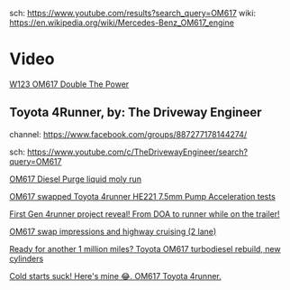 sch: https://www.youtube.com/results?search_query=OM617
wiki: https://en.wikipedia.org/wiki/Mercedes-Benz_OM617_engine

# Video
[W123 OM617 Double The Power](https://youtu.be/tfvzwWP0WXE)

## Toyota 4Runner, by: The Driveway Engineer
channel: https://www.facebook.com/groups/887277178144274/

sch: https://www.youtube.com/c/TheDrivewayEngineer/search?query=OM617

[OM617 Diesel Purge liquid moly run](https://youtu.be/DMb0urJ6XSQ)

[OM617 swapped Toyota 4runner HE221 7.5mm Pump Acceleration tests](https://youtu.be/XedW8G9hDrk)

[First Gen 4runner project reveal! From DOA to runner while on the trailer!](https://youtu.be/YB5YmP8C8lk)

[OM617 swap impressions and highway cruising (2 lane)](https://youtu.be/g89t5XhRdpI)

[Ready for another 1 million miles? Toyota OM617 turbodiesel rebuild, new cylinders](https://youtu.be/E9Ts6Z6VqdE)

[Cold starts suck! Here's mine 😂. OM617 Toyota 4runner.](https://youtu.be/c01n8Ji1huQ)
